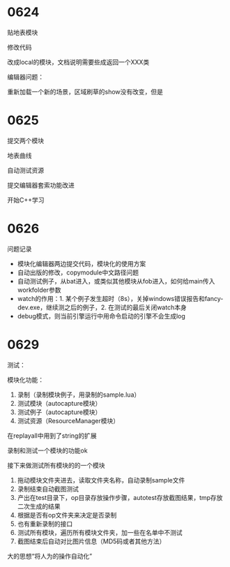 # 0624

贴地表模块

修改代码

改成local的模块，文档说明需要些成返回一个XXX类

编辑器问题：

重新加载一个新的场景，区域刷草的show没有改变，但是

# 0625

提交两个模块

地表曲线

自动测试资源

提交编辑器套索功能改进

开始C++学习

# 0626

问题记录

- 模块化编辑器两边提交代码，模块化的使用方案
- 自动出版的修改，copymodule中文路径问题
- 自动测试例子，从bat进入，或类似其他模块从fob进入，如何给main传入workfolder参数
- watch的作用：1. 某个例子发生超时（8s），关掉windows错误报告和fancy-dev.exe，继续测之后的例子，2. 在测试的最后关闭watch本身
- debug模式，则当前引擎运行中用命令启动的引擎不会生成log



# 0629

测试：

模块化功能：

1. 录制（录制模块例子，用录制的sample.lua）
2. 测试模块（autocapture模块）
3. 测试例子（autocapture模块）
4. 测试资源（ResourceManager模块）

在replayall中用到了string的扩展

录制和测试一个模块的功能ok

接下来做测试所有模块的的一个模块

1. 拖动模块文件夹进去，读取文件夹名称，自动录制sample文件
2. 录制结束自动截图测试
3. 产出在test目录下，op目录存放操作步骤，autotest存放截图结果，tmp存放二次生成的结果
4. 根据是否有op文件夹来决定是否录制
5. 也有重新录制的接口
6. 测试所有模块，遍历所有模块文件夹，加一些在名单中不测试
7. 截图结束后自动对比图片信息（MD5码或者其他方法）

大的思想“将人为的操作自动化”

